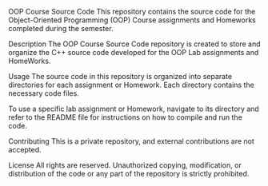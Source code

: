 OOP Course Source Code
This repository contains the source code for the Object-Oriented Programming (OOP) Course assignments and Homeworks completed during the semester.

Description
The OOP Course Source Code repository is created to store and organize the C++ source code developed for the OOP Lab assignments and HomeWorks.

Usage
The source code in this repository is organized into separate directories for each assignment or Homework. Each directory contains the necessary code files.

To use a specific lab assignment or Homework, navigate to its directory and refer to the README file for instructions on how to compile and run the code.

Contributing
This is a private repository, and external contributions are not accepted.

License
All rights are reserved. Unauthorized copying, modification, or distribution of the code or any part of the repository is strictly prohibited.
